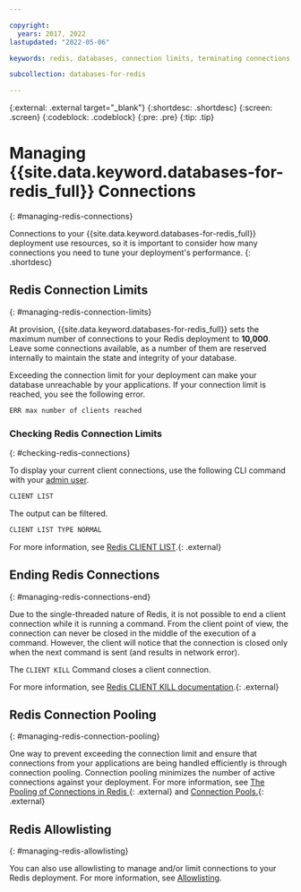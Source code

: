 ```yaml
---

copyright:
  years: 2017, 2022
lastupdated: "2022-05-06"

keywords: redis, databases, connection limits, terminating connections, connection pooling, managing connections

subcollection: databases-for-redis

---
```


{:external: .external target="_blank"}
{:shortdesc: .shortdesc}
{:screen: .screen}
{:codeblock: .codeblock}
{:pre: .pre}
{:tip: .tip}

# Managing {{site.data.keyword.databases-for-redis_full}} Connections
{: #managing-redis-connections}

Connections to your {{site.data.keyword.databases-for-redis_full}} deployment use resources, so it is important to consider how many connections you need to tune your deployment's performance. 
{: .shortdesc}

## Redis Connection Limits 
{: #managing-redis-connection-limits}

At provision, {{site.data.keyword.databases-for-redis_full}} sets the maximum number of connections to your Redis deployment to **10,000**. Leave some connections available, as a number of them are reserved internally to maintain the state and integrity of your database. 

Exceeding the connection limit for your deployment can make your database unreachable by your applications. If your connection limit is reached, you see the following error.

```sh
ERR max number of clients reached
```

### Checking Redis Connection Limits
{: #checking-redis-connections}

To display your current client connections, use the following CLI command with your [admin user](/docs/databases-for-redis?topic=databases-for-redis-user-management#the-admin-user).
```sh
CLIENT LIST
```

The output can be filtered.
```sh
CLIENT LIST TYPE NORMAL
```

For more information, see [Redis CLIENT LIST](https://redis.io/commands/client-list/).{: .external}

## Ending Redis Connections
{: #managing-redis-connections-end}

Due to the single-threaded nature of Redis, it is not possible to end a client connection while it is running a command. From the client point of view, the connection can never be closed in the middle of the execution of a command. However, the client will notice that the connection is closed only when the next command is sent (and results in network error).

The `CLIENT KILL` Command closes a client connection. 

For more information, see [Redis CLIENT KILL documentation](https://redis.io/commands/client-kill/).{: .external}

## Redis Connection Pooling
{: #managing-redis-connection-pooling}

One way to prevent exceeding the connection limit and ensure that connections from your applications are being handled efficiently is through connection pooling. Connection pooling minimizes the number of active connections against your deployment. For more information, see [The Pooling of Connections in Redis
](https://medium.com/geekculture/the-pooling-of-connections-in-redis-e8188335bf64){: .external} and [Connection Pools.](https://medium.com/geekculture/the-pooling-of-connections-in-redis-e8188335bf64){: .external}

## Redis Allowlisting
{: #managing-redis-allowlisting}

You can also use allowlisting to manage and/or limit connections to your Redis deployment. For more information, see [Allowlisting](/docs/databases-for-redis?topic=cloud-databases-allowlisting).
